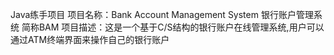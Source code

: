 Java练手项目
项目名称：Bank Account Management System 银行账户管理系统 简称BAM
项目描述：这是一个基于C/S结构的银行账户在线管理系统,用户可以通过ATM终端界面来操作自己的银行账户
